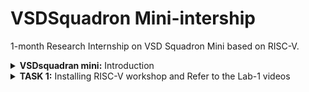 # VSDSquadron Mini-intership
1-month Research Internship on VSD Squadron Mini based on RISC-V.



<details>
<summary><b>VSDsquadran mini:</b> Introduction </summary>   
<br>
The board is powered by CH32V003F4U6 chip with a 32-bit RISC-V core based on the RV32EC instruction set, designed for high-performance computing with a 24MHz system clock. It features factory-calibrated 24MHz and 128kHz RC oscillators, along with support for an external 24MHz oscillator to accommodate diverse clocking needs. The board offers 15 GPIO pins arranged into 3 groups, enabling versatile peripheral integration and external interrupt functionality. It supports communication via UART, I2C, and SPI protocols and includes 2KB of SRAM, 16KB of CodeFlash, and 1920B allocated for bootloader storage. Additionally, the integrated CH32V305FBP6 programmer simplifies development by allowing direct code uploading and debugging without requiring extra adapters.



</details>
<details>
<summary><b>TASK 1:</b> Installing RISC-V workshop and Refer to the Lab-1 videos </summary>   
<br>

C-Based Lab
 ----
Install leafpad editor for C programming using command


![something](https://github.com/user-attachments/assets/69a4702e-69e4-494d-8bb0-4a9f347eee5b)
![somethings](https://github.com/VAIBHAV999217/local_file/blob/bf7d67e68f0899bce63b8a1afe0072eaeb728adc/architecture)
# VSD_RISK V_internship
1-month Research Internship on VSD Squadron Mini based on RISC-V, the board is powered by a CH32V003F4U6 chip with a 32-bit RISC-V core.
 
 Intern Name # Vaibhav Revankar #
 
 College # SJB INSTITUTE OF TECHNOLOGY #
 
 Course Instructor # Kunal Ghosh #
 This VSDSquadron Mini-Internship program introduces participants to the world of VLSI chip design and RISC-V architecture using open-source tools. It provides a practical, hands-on learning experience centered around the VSDSquadron Mini RISC-V Development Board.The development board is equipped with a 32-bit RISC-V core, 16KB of flash memory, and 2KB of SRAM, operating at a clock speed of 24MHz. It features 15 GPIO pins for hardware interfacing and supports widely-used communication protocols such as I2C, SPI, and USART, making it versatile for a range of projects. These capabilities allow participants to build and prototype hardware applications while deepening their understanding of the RISC-V ecosystem.
<details>
<summary><b>Introducing VSDSquadron Mini Board</b></summary> 

 
</details>
<details>
<summary><b>Task 1:</b> Installing RISC-V toolchain and Refer to C and RISC-V based lab videos </summary>   
<br>

 C-Based Lab
 ----
Install leafpad editor for C programming using command

 ```
         sudo apt  install leafpad
 ```
``` 
![install leafpad](https://github.com/user-attachments/assets/69a4702e-69e4-494d-8bb0-4a9f347eee5b)

```

Write a program that gives the sum of n numbers using C in leafpad editor."sum1ton.c" is the filename

 ```![overleaf sum1ton](https://github.com/user-attachments/assets/9b683e34-7296-4785-889d-fc1b85038656)```

 After Compiling C code save ``ctrl+s`` and close the window ``ctrl+w`` 

 Run the program and check the results using commands
 ````
gcc sum1ton.c
./a.out 
````
./a.out is used for result

result :

![c result ](https://github.com/user-attachments/assets/78b285ae-7b20-4409-acd1-4d8e9ebccf8c)
</details>

<details>
<summary><b>Task 3:</b> 1) "List various RISC-V instruction type (R, I, S, B, U, J) after going through RISC-V software documentation
2) Identify 15 unique RISC-V instructions from riscv-objdmp of your application code 
3) Identify exact 32-bit instruction code in the instruction type format for 15 unique instructions
4) Upload the 32-bit pattern on Github"</summary>   
<br>
 
The RV32I instruction set architecture (ISA) in RISC-V is made up of several types of instructions, which can be classified based on their functionalities and encoding formats. Below is a summary and classification of the various instructions, their groupings by bits, and the combinations defined for each function in the recent RV32I specification (May 2024).

### Types of Instructions in RV32I:
- **R-Type Instructions**
- **I-Type Instructions**
- **S-Type Instructions**
- **B-Type Instructions**
- **U-Type Instructions**
- **J-Type Instructions**

![WhatsApp Image 2024-12-06 at 15 45 43_7140aa82](https://github.com/user-attachments/assets/02cee157-e459-47ee-a6b9-d199ba388c78)

Ref: The RISC-V Instruction Set Manual Volume I | © RISC-V

---

## R-Type Instruction Format

| **Bit**  | 31-25      | 24-20     | 19-15     | 14-12     | 11-7      | 6-0       |
|----------|------------|-----------|-----------|-----------|-----------|-----------|
| **Field**| funct7     | rs2       | rs1       | funct3    | rd        | opcode    |
| **Description** | Function code (extended operation) | Source Register 2  | Source Register 1  | Function code (defines operation) | Destination Register  | Operation code  |

![WhatsApp Image 2024-12-06 at 16 52 58_88180d42](https://github.com/user-attachments/assets/62d18328-66d8-461d-91f5-af4d9991ec49)

---

## I-Type Instruction Format

| **Bit**  | 31-20      | 19-15     | 14-12     | 11-7      | 6-0       |
|----------|------------|-----------|-----------|-----------|-----------|
| **Field**| imm[11:0]        | rs1       | funct3    | rd        | opcode    |
| **Description** | Immediate bits [11:0] | Source Register 1 | Function code (defines operation) | Destination Register | Operation code |

![WhatsApp Image 2024-12-06 at 16 57 30_40e1abd6](https://github.com/user-attachments/assets/3e567cf2-00eb-4711-b30e-c760c5402fc4)

---

## S-Type Instruction Format

| **Bit**  | 31-25      | 24-20     | 19-15     | 14-12     | 11-7      | 6-0       |
|----------|------------|-----------|-----------|-----------|-----------|-----------|
| **Field**| imm[11:5]  | rs2       | rs1       | funct3    | imm[4:0]  | opcode    |
| **Description** | Immediate bits [11:5]  | Source Register 2 | Source Register 1 | Function code (defines operation) | Immediate bits [4:0]  | Operation code |

![WhatsApp Image 2024-12-06 at 17 45 13_a0fbc9ab](https://github.com/user-attachments/assets/c330e2d7-7bb2-4de2-adf2-5df40744aa8a)

---

## B-Type Instruction Format

| **Bit**  |    31     | 30-25     | 24-20     | 19-15     | 14-12      | 11-8       |    7     | 6-0       |
|----------|------------|-----------|-----------|-----------|-----------|-----------|---------|---------|
| **Field**| imm[12]    | imm[10:5]       | rs2       | rs1    | funct3 | imm[4:1]  | imm[11] | opcode |
| **Description** | Immediate bit [12] | Immediate bits [10:5] |  Source Register 2 | Source Register 1 | Function code (defines operation) | Immediate bits [4:1] | Immediate bit [11] | Operation code |

![WhatsApp Image 2024-12-06 at 17 07 25_e8674253](https://github.com/user-attachments/assets/4c8c579e-7866-460b-bf88-f5c4b0ed3e33)


---

## U-Type Instruction Format

| **Bit**  | 31-12      | 11-7      | 6-0       |
|----------|------------|-----------|-----------|
| **Field**| imm[31-12] | rd        | opcode    |
| **Description** | Immediate bits [31-12] | Destination Register | Operation code |

![WhatsApp Image 2024-12-06 at 17 54 28_8d65a2a1](https://github.com/user-attachments/assets/27904b7f-6048-4e82-855d-d7ed5ec24260)

---

## J-Type Instruction Format

| **Bit**  | 31         | 30-21     | 20        | 19-12      |  11-7     |  6-0      |
|----------|------------|-----------|-----------|------------|-----------|-----------|
| **Field**| imm[20]    | imm[10:1] |  imm[11]  | imm[19:12] | rd        | opcode    |
| **Description** | Immediate bit [20] | Immediate bits [10:1] |Immediate bit [11] |Immediate bits [19:12] | Destination Register | Operation code |

![WhatsApp Image 2024-12-06 at 17 54 28_19a3ba51](https://github.com/user-attachments/assets/7a90011d-b24e-452c-9063-2a1d51181c5d)

---


## Encoding Branch Prediction Using a Neural Network Application Instructions

### **1. addi sp, sp, -496**

For the instruction `addi sp, sp, -496`:

| **Bit**       | **31-20**       | **19-15** | **14-12** | **11-7**  | **6-0**   |
|---------------|-----------------|-----------|-----------|-----------|-----------|
| **Field**     | imm[11:0]       | rs1 (sp)  | funct3    | rd (sp)   | opcode    |
| **Value**     | 111111111000    | 00010     | 000       | 00010     | 0010011   |


---

### **2. sd ra, 488(sp)**

For the instruction `sd ra, 488(sp)`:

| **Bit**       | **31-25**       | **24-20** | **19-15** | **14-12** | **11-7**  | **6-0**   |
|---------------|-----------------|-----------|-----------|-----------|-----------|-----------|
| **Field**     | imm[11:5]       | rs2 (ra)  | rs1 (sp)  | funct3    | imm[4:0]  | opcode    |
| **Value**     | 0111100         | 00001     | 00010     | 011       | 01000     | 0100011   |

---

### **3. sd s0, 480(sp)**

For the instruction `sd s0, 480(sp)`:

| **Bit**       | **31-25**       | **24-20** | **19-15** | **14-12** | **11-7**  | **6-0**   |
|---------------|-----------------|-----------|-----------|-----------|-----------|-----------|
| **Field**     | imm[11:5]       | rs2 (s0)  | rs1 (sp)  | funct3    | imm[4:0]  | opcode    |
| **Value**     | 0111000         | 00000     | 00010     | 011       | 00000     | 0100011   |


---

### **4. sd s1, 472(sp)**

For the instruction `sd s1, 472(sp)`:

| **Bit**       | **31-25**       | **24-20** | **19-15** | **14-12** | **11-7**  | **6-0**   |
|---------------|-----------------|-----------|-----------|-----------|-----------|-----------|
| **Field**     | imm[11:5]       | rs2 (s1)  | rs1 (sp)  | funct3    | imm[4:0]  | opcode    |
| **Value**     | 0111000         | 00001     | 00010     | 011       | 00000     | 0100011   |

---

### **5. sd s2, 464(sp)**

For the instruction `sd s2, 464(sp)`:

| **Bit**       | **31-25**       | **24-20** | **19-15** | **14-12** | **11-7**  | **6-0**   |
|---------------|-----------------|-----------|-----------|-----------|-----------|-----------|
| **Field**     | imm[11:5]       | rs2 (s2)  | rs1 (sp)  | funct3    | imm[4:0]  | opcode    |
| **Value**     | 0111000         | 00010     | 00010     | 011       | 00000     | 0100011   |

---

### **6. sd s3, 456(sp)**

For the instruction `sd s3, 456(sp)`:

| **Bit**       | **31-25**       | **24-20** | **19-15** | **14-12** | **11-7**  | **6-0**   |
|---------------|-----------------|-----------|-----------|-----------|-----------|-----------|
| **Field**     | imm[11:5]       | rs2 (s3)  | rs1 (sp)  | funct3    | imm[4:0]  | opcode    |
| **Value**     | 0111000         | 00011     | 00010     | 011       | 00000     | 0100011   |

---

### **7. addi a3, sp, 272**

For the instruction `addi a3, sp, 272`:

| **Bit**       | **31-20**       | **19-15** | **14-12** | **11-7**  | **6-0**   |
|---------------|-----------------|-----------|-----------|-----------|-----------|
| **Field**     | imm[31:20]      | rs1 (sp)  | funct3    | rd (a3)   | opcode    |
| **Value**     | 000000010000     | 00010     | 000       | 01100     | 0010011   |

---

### **8. addi a2, sp, 280**

For the instruction `addi a2, sp, 280`:

| **Bit**       | **31-20**       | **19-15** | **14-12** | **11-7**  | **6-0**   |
|---------------|-----------------|-----------|-----------|-----------|-----------|
| **Field**     | imm[31:20]      | rs1 (sp)  | funct3    | rd (a2)   | opcode    |
| **Value**     | 000000010100     | 00010     | 000       | 01010     | 0010011   |

---

### **9. addi a1, sp, 304**

For the instruction `addi a1, sp, 304`:

| **Bit**       | **31-20**       | **19-15** | **14-12** | **11-7**  | **6-0**   |
|---------------|-----------------|-----------|-----------|-----------|-----------|
| **Field**     | imm[31:20]      | rs1 (sp)  | funct3    | rd (a1)   | opcode    |
| **Value**     | 000000010110     | 00010     | 000       | 01001     | 0010011   |

---

### **10. addi a0, sp, 328**

For the instruction `addi a0, sp, 328`:

| **Bit**       | **31-20**       | **19-15** | **14-12** | **11-7**  | **6-0**   |
|---------------|-----------------|-----------|-----------|-----------|-----------|
| **Field**     | imm[31:20]      | rs1 (sp)  | funct3    | rd (a0)   | opcode    |
| **Value**     | 000000011000     | 00010     | 000       | 01010     | 0010011   |

---

### **11. jal ra, 10284 <initialize>**

For the instruction `jal ra, 10284 <initialize>`:

| **Bit**       | **31**   | **30-21**     | **20**   | **19-12**     | **11-7** | **6-0**   |
|---------------|----------|---------------|----------|---------------|----------|-----------|
| **Field**     | imm[20]  | imm[10:1]     | imm[11]  | imm[19:12]    | rd (ra)  | opcode    |
| **Value**     | 0        | 0000001011    | 1        | 000010010100  | 00000    | 1101111   |

---

### **12. lui a5, 0x22**

For the instruction `lui a5, 0x22`:

| **Bit**       | **31-12**   | **11-7**   | **6-0**   |
|---------------|-------------|------------|-----------|
| **Field**     | imm[31:12]  | rd (a5)    | opcode    |
| **Value**     | 000000000010 | 00101      | 0110111   |

---

### **13. addi a5, a5, 960**

For the instruction `addi a5, a5, 960`:

| **Bit**       | **31-20**      | **19-15** | **14-12** | **11-7** | **6-0**   |
|---------------|----------------|-----------|-----------|----------|-----------|
| **Field**     | imm[31:20]     | rs1 (a5)  | funct3    | rd (a5)  | opcode    |
| **Value**     | 000000111100    | 00101     | 000       | 00101    | 0010011   |

---

### **14. addi a4, sp, 80**

For the instruction `addi a4, sp, 80`:

| **Bit**       | **31-20**      | **19-15** | **14-12** | **11-7** | **6-0**   |
|---------------|----------------|-----------|-----------|----------|-----------|
| **Field**     | imm[31:20]     | rs1 (sp)  | funct3    | rd (a4)  | opcode    |
| **Value**     | 000000001010    | 00010     | 000       | 00100    | 0010011   |

---

### **15. addi a6, a5, 160**

For the instruction `addi a6, a5, 160`:

| **Bit**       | **31-20**      | **19-15** | **14-12** | **11-7** | **6-0**   |
|---------------|----------------|-----------|-----------|----------|-----------|
| **Field**     | imm[31:20]     | rs1 (a5)  | funct3    | rd (a6)  | opcode    |
| **Value**     | 000000010100    | 00101     | 000       | 00110    | 0010011   |

---

### **16. ld a0, 0(a5)**

For the instruction `ld a0, 0(a5)`:

| **Bit**       | **31-20**      | **19-15** | **14-12** | **11-7** | **6-0**   |
|---------------|----------------|-----------|-----------|----------|-----------|
| **Field**     | imm[31:20]     | rs1 (a5)  | funct3    | rd (a0)  | opcode    |
| **Value**     | 000000000000    | 00101     | 010       | 00000    | 0000011   |


---

### **17. ld a1, 8(a5)**

For the instruction `ld a1, 8(a5)`:

| **Bit**       | **31-20**      | **19-15** | **14-12** | **11-7** | **6-0**   |
|---------------|----------------|-----------|-----------|----------|-----------|
| **Field**     | imm[31:20]     | rs1 (a5)  | funct3    | rd (a1)  | opcode    |
| **Value**     | 000000000010    | 00101     | 010       | 00001    | 0000011   |

---

### **18. ld a2, 16(a5)**

For the instruction `ld a2, 16(a5)`:

| **Bit**       | **31-20**      | **19-15** | **14-12** | **11-7** | **6-0**   |
|---------------|----------------|-----------|-----------|----------|-----------|
| **Field**     | imm[31:20]     | rs1 (a5)  | funct3    | rd (a2)  | opcode    |
| **Value**     | 000000000100    | 00101     | 010       | 00010    | 0000011   |

---

### **19. ld a3, 24(a5)**

For the instruction `ld a3, 24(a5)`:

| **Bit**       | **31-20**      | **19-15** | **14-12** | **11-7** | **6-0**   |
|---------------|----------------|-----------|-----------|----------|-----------|
| **Field**     | imm[31:20]     | rs1 (a5)  | funct3    | rd (a3)  | opcode    |
| **Value**     | 000000000110    | 00101     | 010       | 00011    | 0000011   |


---

### **20. sd a0, 0(a4)**

For the instruction `sd a0, 0(a4)`:

| **Bit**       | **31-25**      | **24-20** | **19-15** | **14-12** | **11-7** | **6-0**   |
|---------------|----------------|-----------|-----------|-----------|----------|-----------|
| **Field**     | imm[31:25]     | rs2 (a0)  | rs1 (a4)  | funct3    | imm[4:0] | opcode    |
| **Value**     | 0000000        | 00000     | 00100     | 011       | 00000    | 0100011   |

---


### **21. sd a1, 8(a4)**

For the instruction `sd a1, 8(a4)`:

| **Bit**       | **31-25**      | **24-20** | **19-15** | **14-12** | **11-7** | **6-0**   |
|---------------|----------------|-----------|-----------|-----------|----------|-----------|
| **Field**     | imm[31:25]     | rs2 (a1)  | rs1 (a4)  | funct3    | imm[4:0] | opcode    |
| **Value**     | 0000000        | 00011     | 00100     | 011       | 01000    | 0100011   |

---
</details>
<details>
<summary><b>Task 4:</b> RISC-V Core Verilog netlist and testbench for functional simulation experiment </summary>   
<br>

## 1. RISC-V RV32I

This project provides an insight into the working of a few important instructions of the instruction set of a Single cycle Reduced Instruction Set Computer - Five(RISC-V) Instruction Set Architecture suitable for use across wide-spectrum of Applications from low power embedded devices to high performance Cloud based Server processors. The base RISC-V is a 32-bit processor with 31 general-purpose registers, so all the instructions are 32-bit long. Some Applications where the RISC-V processors have begun to make some significant threads are in Artificial intelligence and machine learning, Embedded systems, Ultra Low power processing systems etc.

## 2. BLOCK DIAGRAM OF RISC-V RV32I
![image](https://user-images.githubusercontent.com/110079631/181293948-beb8622c-7696-4b06-b6c9-eeab9b8ab9d3.png)

## 3. INSTRUCTION SET OF RISC-V RV32I
![image](https://user-images.githubusercontent.com/110079631/181298133-60269bc2-01da-4b5c-8b42-69057b8dc15c.png)

## 4. FUNCTIONAL SIMULATION

### 4.1 About iverilog and gtkwave
- Icarus Verilog is an implementation of the Verilog hardware description language.
- GTKWave is a fully featured GTK+ v1. 2 based wave viewer for Unix and Win32 which reads Ver Structural Verilog Compiler generated AET files as well as standard Verilog VCD/EVCD files and allows their viewing.

### 4.2 Installing iverilog and gtkwave

- **For Ubuntu**

 Open your terminal and type the following to install iverilog and GTKWave
 ```
 $   sudo apt get update
 $   sudo apt get install iverilog gtkwave
 ```

- **To clone the repository and download the netlist files for simulation , enter the following commands in your terminal.**

 ```
 $ git clone https://github.com/vinayrayapati/iiitb_rv32i
 $ cd iiitb_rv32i
 ```
- **To simulate and run the verilog code , enter the following commands in your terminal.**

```
